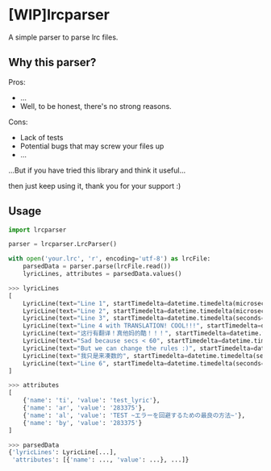 # [WIP]lrcparser

A simple parser to parse lrc files.

## Why this parser?

Pros:

- ...
- Well, to be honest, there's no strong reasons.

Cons:

- Lack of tests
- Potential bugs that may screw your files up
- ...

...But if you have tried this library and think it useful...

then just keep using it, thank you for your support :)

## Usage

```py
import lrcparser

parser = lrcparser.LrcParser()

with open('your.lrc', 'r', encoding='utf-8') as lrcFile:
    parsedData = parser.parse(lrcFile.read())
    lyricLines, attributes = parsedData.values()

>>> lyricLines
[
    LyricLine(text="Line 1", startTimedelta=datetime.timedelta(microseconds=20000), ),
    LyricLine(text="Line 2", startTimedelta=datetime.timedelta(microseconds=280000), ),
    LyricLine(text="Line 3", startTimedelta=datetime.timedelta(seconds=2, microseconds=830000), ),
    LyricLine(text="Line 4 with TRANSLATION! COOL!!!", startTimedelta=datetime.timedelta(seconds=28, microseconds=330000), ),
    LyricLine(text="这行有翻译！真他妈的酷！！！", startTimedelta=datetime.timedelta(seconds=28, microseconds=330000), ),
    LyricLine(text="Sad because secs < 60", startTimedelta=datetime.timedelta(seconds=203, microseconds=370000), ),
    LyricLine(text="But we can change the rules :)", startTimedelta=datetime.timedelta(seconds=203, microseconds=370000), ),
    LyricLine(text="我只是来凑数的", startTimedelta=datetime.timedelta(seconds=203, microseconds=370000), ),
    LyricLine(text="Line 6", startTimedelta=datetime.timedelta(seconds=1713, microseconds=750000), )
]

>>> attributes
[
    {'name': 'ti', 'value': 'test_lyric'},
    {'name': 'ar', 'value': '283375'},
    {'name': 'al', 'value': 'TEST ~エラーを回避するための最良の方法~'},
    {'name': 'by', 'value': '283375'}
]

>>> parsedData
{'lyricLines': LyricLine[...],
 'attributes': [{'name': ..., 'value': ...}, ...]}

```
